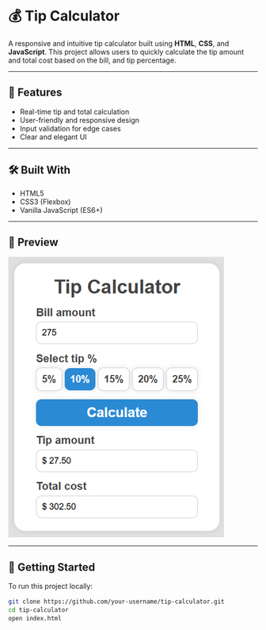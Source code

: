 # 💰 Tip Calculator

A responsive and intuitive tip calculator built using **HTML**, **CSS**, and **JavaScript**. This project allows users to quickly calculate the tip amount and total cost based on the bill, and tip percentage.

---

## 🚀 Features

- Real-time tip and total calculation
- User-friendly and responsive design
- Input validation for edge cases
- Clear and elegant UI

---

## 🛠️ Built With

- HTML5
- CSS3 (Flexbox)
- Vanilla JavaScript (ES6+)

---

## 📸 Preview

![Tip Calculator Screenshot](./screenshot.png)

---

## 📂 Getting Started

To run this project locally:

```bash
git clone https://github.com/your-username/tip-calculator.git
cd tip-calculator
open index.html
